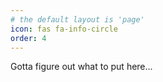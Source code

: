 ```yaml
---
# the default layout is 'page'
icon: fas fa-info-circle
order: 4
---
```


Gotta figure out what to put here...
